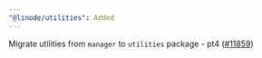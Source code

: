 ```yaml
---
"@linode/utilities": Added
---
```


Migrate utilities from `manager` to `utilities` package - pt4 ([#11859](https://github.com/linode/manager/pull/11859))
